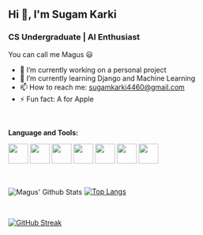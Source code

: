 <h2 >Hi 👋, I'm Sugam Karki </h2>
<h3>CS Undergraduate | AI Enthusiast</h3>

You can call me Magus :smiley:

* 🔭 I’m currently working on a personal project
* 🌱 I’m currently learning Django and Machine Learning
* 📫 How to reach me: sugamkarki4460@gmail.com
* ⚡ Fun fact: A for Apple
<!-- * 😄 My website:  -->


<br>
<p><strong>Language and Tools:</strong></p>
<p>
  <img src="https://cdn.jsdelivr.net/gh/devicons/devicon/icons/html5/html5-original.svg" width="40px" height = "40px"/>
  <img src="https://cdn.jsdelivr.net/gh/devicons/devicon/icons/css3/css3-original.svg" width="40px" height = "40px" />
  <img src="https://cdn.jsdelivr.net/gh/devicons/devicon/icons/sass/sass-original.svg" width="40px" height = "40px"/>
  <img src="https://cdn.jsdelivr.net/gh/devicons/devicon/icons/javascript/javascript-plain.svg" width="40px" height = "40px"/>
  <img src="https://cdn.jsdelivr.net/gh/devicons/devicon/icons/python/python-original.svg" width="40px" height = "40px" />
  <img src="https://cdn.jsdelivr.net/gh/devicons/devicon/icons/arduino/arduino-original.svg" width="40px" height = "40px"/>  
  <img src="https://cdn.jsdelivr.net/gh/devicons/devicon/icons/django/django-original.svg" width="40px" height = "40px" />
  

</p>
<br>



<img align="center" src="https://github-readme-stats.vercel.app/api?username=Magus4450&include_all_commits=true&count_private=true&show_icons=true&line_height=20&title_color=7A7ADB&icon_color=2234AE&text_color=D3D3D3&bg_color=0,000000,130F40" alt="Magus' Github Stats">  [![Top Langs](https://github-readme-stats.vercel.app/api/top-langs/?username=Magus4450&layout=compact&text_color=daf7dc&bg_color=151515)](https://github.com/Magus4450/github-readme-stats)






<br>

[![GitHub Streak](https://github-readme-streak-stats.herokuapp.com?user=Magus4450&theme=gotham&hide_border=true&fire=DD2727)](https://git.io/streak-stats)



